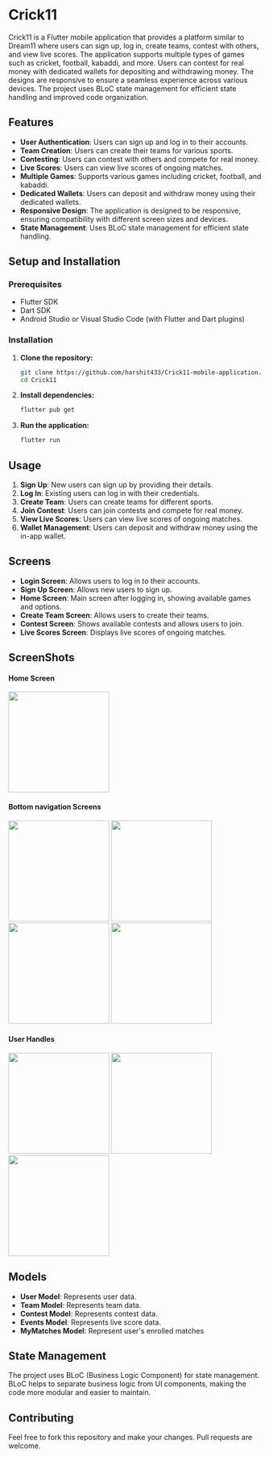 # Crick11

Crick11 is a Flutter mobile application that provides a platform similar to Dream11 where users can sign up, log in, create teams, contest with others, and view live scores. The application supports multiple types of games such as cricket, football, kabaddi, and more. Users can contest for real money with dedicated wallets for depositing and withdrawing money. The designs are responsive to ensure a seamless experience across various devices. The project uses BLoC state management for efficient state handling and improved code organization.

## Features

- **User Authentication**: Users can sign up and log in to their accounts.
- **Team Creation**: Users can create their teams for various sports.
- **Contesting**: Users can contest with others and compete for real money.
- **Live Scores**: Users can view live scores of ongoing matches.
- **Multiple Games**: Supports various games including cricket, football, and kabaddi.
- **Dedicated Wallets**: Users can deposit and withdraw money using their dedicated wallets.
- **Responsive Design**: The application is designed to be responsive, ensuring compatibility with different screen sizes and devices.
- **State Management**: Uses BLoC state management for efficient state handling.

## Setup and Installation

### Prerequisites

- Flutter SDK
- Dart SDK
- Android Studio or Visual Studio Code (with Flutter and Dart plugins)

### Installation

1. **Clone the repository:**
   ```bash
   git clone https://github.com/harshit433/Crick11-mobile-application.git
   cd Crick11
   ```

2. **Install dependencies:**
   ```bash
   flutter pub get
   ```

3. **Run the application:**
   ```bash
   flutter run
   ```

## Usage

1. **Sign Up**: New users can sign up by providing their details.
2. **Log In**: Existing users can log in with their credentials.
3. **Create Team**: Users can create teams for different sports.
4. **Join Contest**: Users can join contests and compete for real money.
5. **View Live Scores**: Users can view live scores of ongoing matches.
6. **Wallet Management**: Users can deposit and withdraw money using the in-app wallet.

## Screens

- **Login Screen**: Allows users to log in to their accounts.
- **Sign Up Screen**: Allows new users to sign up.
- **Home Screen**: Main screen after logging in, showing available games and options.
- **Create Team Screen**: Allows users to create their teams.
- **Contest Screen**: Shows available contests and allows users to join.
- **Live Scores Screen**: Displays live scores of ongoing matches.

## ScreenShots
#### Home Screen
<p float = 'left'>
<img src= "https://github.com/harshit433/Crick11-mobile-application/blob/main/ScreenShots/c8.jpg" width = "200"/>
</p>

#### Bottom navigation Screens
<p float = 'left'>
<img src= "https://github.com/harshit433/Crick11-mobile-application/blob/main/ScreenShots/c4.jpg" width = "200"/>
<img src= "https://github.com/harshit433/Crick11-mobile-application/blob/main/ScreenShots/c1.jpg" width = "200"/>
<img src= "https://github.com/harshit433/Crick11-mobile-application/blob/main/ScreenShots/c2.jpg" width = "200"/>
<img src= "https://github.com/harshit433/Crick11-mobile-application/blob/main/ScreenShots/c3.jpg" width = "200"/>
</p>

#### User Handles
<p float = 'left'>
<img src= "https://github.com/harshit433/Crick11-mobile-application/blob/main/ScreenShots/c7.jpg" width = "200"/>
<img src= "https://github.com/harshit433/Crick11-mobile-application/blob/main/ScreenShots/c6.jpg" width = "200"/>
<img src= "https://github.com/harshit433/Crick11-mobile-application/blob/main/ScreenShots/c5.jpg" width = "200"/>
</p>


## Models

- **User Model**: Represents user data.
- **Team Model**: Represents team data.
- **Contest Model**: Represents contest data.
- **Events Model**: Represents live score data.
- **MyMatches Model**: Represent user's enrolled matches


## State Management

The project uses BLoC (Business Logic Component) for state management. BLoC helps to separate business logic from UI components, making the code more modular and easier to maintain.

## Contributing

Feel free to fork this repository and make your changes. Pull requests are welcome.
